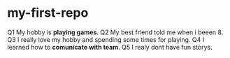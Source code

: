 # my-first-repo 
Q1 My hobby is **playing games**.
Q2 My best friend told me when i beeen 8.
Q3 I really love my hobby and spending some times for playing.
Q4 I learned how to **comunicate with team**. 
Q5 I realy dont have fun storys.
